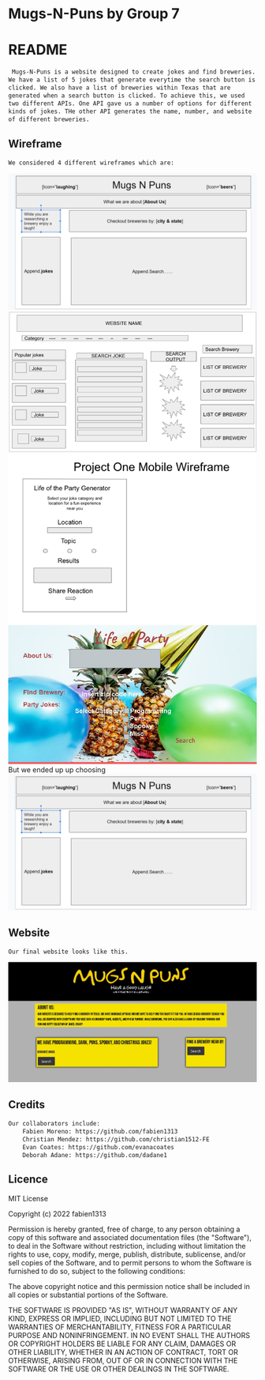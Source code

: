 # Mugs-N-Puns by Group 7
# README
     Mugs-N-Puns is a website designed to create jokes and find breweries. We have a list of 5 jokes that generate everytime the search button is clicked. We also have a list of breweries within Texas that are generated when a search button is clicked. To achieve this, we used two different APIs. One API gave us a number of options for different kinds of jokes. THe other API generates the name, number, and website of different breweries.

## Wireframe
    We considered 4 different wireframes which are:
<img src="./Images/wireframe.png" alt="Image of wireframe 1">
<img src="./Images/wireframe-1.png" alt="Image of wireframe 2">
<img src="./Images/wireframe-2.png" alt="Image of wireframe 3">
<img src="./Images/wireframe-3.jpg" alt="Image of wireframe 4">
    But we ended up up choosing
    <img src="./Images/wireframe.png" alt="Image of wireframe 1">

## Website

    Our final website looks like this.

<img src="./Images/websiteimage.JPG" alt="Image of website">

## Credits
    Our collaborators include: 
        Fabien Moreno: https://github.com/fabien1313
        Christian Mendez: https://github.com/christian1512-FE
        Evan Coates: https://github.com/evanacoates
        Deborah Adane: https://github.com/dadane1



## Licence

MIT License

Copyright (c) 2022 fabien1313

Permission is hereby granted, free of charge, to any person obtaining a copy
of this software and associated documentation files (the "Software"), to deal
in the Software without restriction, including without limitation the rights
to use, copy, modify, merge, publish, distribute, sublicense, and/or sell
copies of the Software, and to permit persons to whom the Software is
furnished to do so, subject to the following conditions:

The above copyright notice and this permission notice shall be included in all
copies or substantial portions of the Software.

THE SOFTWARE IS PROVIDED "AS IS", WITHOUT WARRANTY OF ANY KIND, EXPRESS OR
IMPLIED, INCLUDING BUT NOT LIMITED TO THE WARRANTIES OF MERCHANTABILITY,
FITNESS FOR A PARTICULAR PURPOSE AND NONINFRINGEMENT. IN NO EVENT SHALL THE
AUTHORS OR COPYRIGHT HOLDERS BE LIABLE FOR ANY CLAIM, DAMAGES OR OTHER
LIABILITY, WHETHER IN AN ACTION OF CONTRACT, TORT OR OTHERWISE, ARISING FROM,
OUT OF OR IN CONNECTION WITH THE SOFTWARE OR THE USE OR OTHER DEALINGS IN THE
SOFTWARE.
